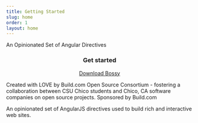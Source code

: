 ```yaml
---
title: Getting Started
slug: home
order: 1
layout: home
---
```


<section class="hero">
	<bossy-svg data-src="img/logo_horizontal.svg" class="hero-image"></bossy-svg>
	<p class="hero-tagline">An Opinionated Set of Angular Directives</p>
</section>

<div class="container">
	<section>
		<div class="grid">
			<div class="col-1-3">
				<div class="module">
					<h3 class="heading-large" align="center">Get started</h3>
					<p align="center">
						<a href="https://github.com/buildcom/BossyUI/archive/master.zip" role="button" class="button-green">Download Bossy</a>
					</p>
				</div>
			</div>
			<div class="col-2-3">
				<div class="">
					<p>
						Created with LOVE by Build.com Open Source Consortium - fostering a collaboration between CSU Chico students and Chico, CA software companies on open source projects. Sponsored by Build.com
					</p>
					<p>
						An opinionated set of AngularJS directives used to build rich and interactive web sites.
					</p>
				</div>
			</div>
		</div>
	</section>
</div>